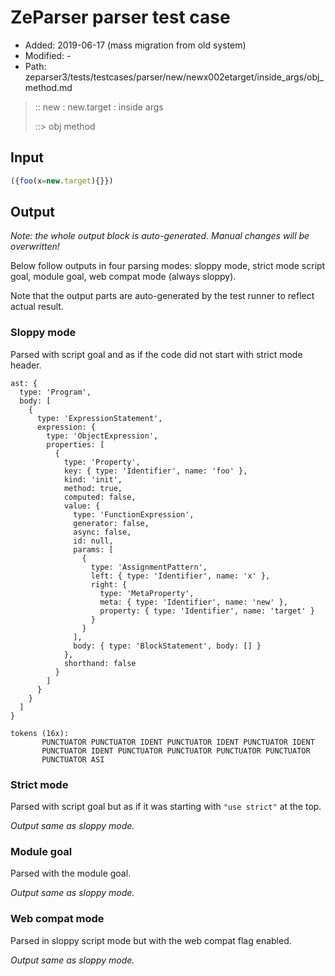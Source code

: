 # ZeParser parser test case

- Added: 2019-06-17 (mass migration from old system)
- Modified: -
- Path: zeparser3/tests/testcases/parser/new/newx002etarget/inside_args/obj_method.md

> :: new : new.target : inside args
>
> ::> obj method

## Input

`````js
({foo(x=new.target){}})
`````

## Output

_Note: the whole output block is auto-generated. Manual changes will be overwritten!_

Below follow outputs in four parsing modes: sloppy mode, strict mode script goal, module goal, web compat mode (always sloppy).

Note that the output parts are auto-generated by the test runner to reflect actual result.

### Sloppy mode

Parsed with script goal and as if the code did not start with strict mode header.

`````
ast: {
  type: 'Program',
  body: [
    {
      type: 'ExpressionStatement',
      expression: {
        type: 'ObjectExpression',
        properties: [
          {
            type: 'Property',
            key: { type: 'Identifier', name: 'foo' },
            kind: 'init',
            method: true,
            computed: false,
            value: {
              type: 'FunctionExpression',
              generator: false,
              async: false,
              id: null,
              params: [
                {
                  type: 'AssignmentPattern',
                  left: { type: 'Identifier', name: 'x' },
                  right: {
                    type: 'MetaProperty',
                    meta: { type: 'Identifier', name: 'new' },
                    property: { type: 'Identifier', name: 'target' }
                  }
                }
              ],
              body: { type: 'BlockStatement', body: [] }
            },
            shorthand: false
          }
        ]
      }
    }
  ]
}

tokens (16x):
       PUNCTUATOR PUNCTUATOR IDENT PUNCTUATOR IDENT PUNCTUATOR IDENT
       PUNCTUATOR IDENT PUNCTUATOR PUNCTUATOR PUNCTUATOR PUNCTUATOR
       PUNCTUATOR ASI
`````

### Strict mode

Parsed with script goal but as if it was starting with `"use strict"` at the top.

_Output same as sloppy mode._

### Module goal

Parsed with the module goal.

_Output same as sloppy mode._

### Web compat mode

Parsed in sloppy script mode but with the web compat flag enabled.

_Output same as sloppy mode._
